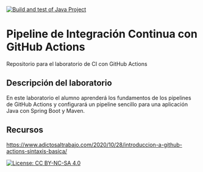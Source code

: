 [![Build and test of Java Project](https://github.com/ETSISI-EMS/ems2024-lab-1-3-ci-github-actions-lzayasm/actions/workflows/main.yml/badge.svg)](https://github.com/ETSISI-EMS/ems2024-lab-1-3-ci-github-actions-lzayasm/actions/workflows/main.yml)
# Pipeline de Integración Continua con GitHub Actions

Repositorio para el laboratorio de CI con GitHub Actions

## Descripción del laboratorio

En este laboratorio el alumno aprenderá los fundamentos de los pipelines de GitHub Actions y configurará un pipeline
sencillo para una aplicación Java con Spring Boot y Maven. 

## Recursos
https://www.adictosaltrabajo.com/2020/10/28/introduccion-a-github-actions-sintaxis-basica/

[![License: CC BY-NC-SA 4.0](https://img.shields.io/badge/License-CC_BY--NC--SA_4.0-lightgrey.svg)](https://creativecommons.org/licenses/by-nc-sa/4.0/)
